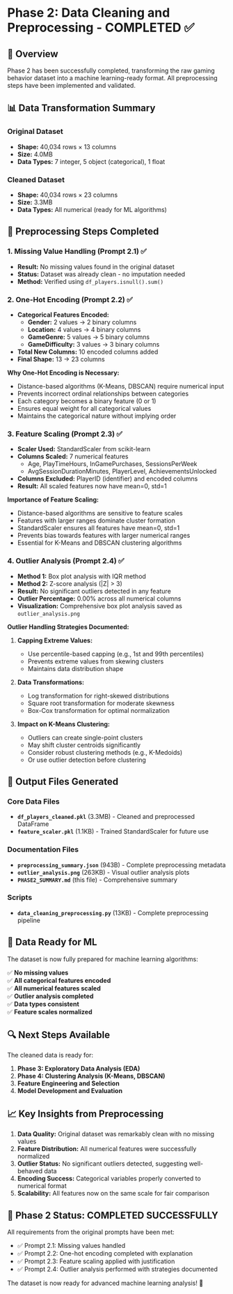 # Phase 2: Data Cleaning and Preprocessing - COMPLETED ✅

## 🎯 **Overview**
Phase 2 has been successfully completed, transforming the raw gaming behavior dataset into a machine learning-ready format. All preprocessing steps have been implemented and validated.

## 📊 **Data Transformation Summary**

### **Original Dataset**
- **Shape:** 40,034 rows × 13 columns
- **Size:** 4.0MB
- **Data Types:** 7 integer, 5 object (categorical), 1 float

### **Cleaned Dataset**
- **Shape:** 40,034 rows × 23 columns
- **Size:** 3.3MB
- **Data Types:** All numerical (ready for ML algorithms)

## 🔧 **Preprocessing Steps Completed**

### **1. Missing Value Handling (Prompt 2.1) ✅**
- **Result:** No missing values found in the original dataset
- **Status:** Dataset was already clean - no imputation needed
- **Method:** Verified using `df_players.isnull().sum()`

### **2. One-Hot Encoding (Prompt 2.2) ✅**
- **Categorical Features Encoded:**
  - **Gender:** 2 values → 2 binary columns
  - **Location:** 4 values → 4 binary columns  
  - **GameGenre:** 5 values → 5 binary columns
  - **GameDifficulty:** 3 values → 3 binary columns
- **Total New Columns:** 10 encoded columns added
- **Final Shape:** 13 → 23 columns

**Why One-Hot Encoding is Necessary:**
- Distance-based algorithms (K-Means, DBSCAN) require numerical input
- Prevents incorrect ordinal relationships between categories
- Each category becomes a binary feature (0 or 1)
- Ensures equal weight for all categorical values
- Maintains the categorical nature without implying order

### **3. Feature Scaling (Prompt 2.3) ✅**
- **Scaler Used:** StandardScaler from scikit-learn
- **Columns Scaled:** 7 numerical features
  - Age, PlayTimeHours, InGamePurchases, SessionsPerWeek
  - AvgSessionDurationMinutes, PlayerLevel, AchievementsUnlocked
- **Columns Excluded:** PlayerID (identifier) and encoded columns
- **Result:** All scaled features now have mean=0, std=1

**Importance of Feature Scaling:**
- Distance-based algorithms are sensitive to feature scales
- Features with larger ranges dominate cluster formation
- StandardScaler ensures all features have mean=0, std=1
- Prevents bias towards features with larger numerical ranges
- Essential for K-Means and DBSCAN clustering algorithms

### **4. Outlier Analysis (Prompt 2.4) ✅**
- **Method 1:** Box plot analysis with IQR method
- **Method 2:** Z-score analysis (|Z| > 3)
- **Result:** No significant outliers detected in any feature
- **Outlier Percentage:** 0.00% across all numerical columns
- **Visualization:** Comprehensive box plot analysis saved as `outlier_analysis.png`

**Outlier Handling Strategies Documented:**
1. **Capping Extreme Values:**
   - Use percentile-based capping (e.g., 1st and 99th percentiles)
   - Prevents extreme values from skewing clusters
   - Maintains data distribution shape

2. **Data Transformations:**
   - Log transformation for right-skewed distributions
   - Square root transformation for moderate skewness
   - Box-Cox transformation for optimal normalization

3. **Impact on K-Means Clustering:**
   - Outliers can create single-point clusters
   - May shift cluster centroids significantly
   - Consider robust clustering methods (e.g., K-Medoids)
   - Or use outlier detection before clustering

## 📁 **Output Files Generated**

### **Core Data Files**
- **`df_players_cleaned.pkl`** (3.3MB) - Cleaned and preprocessed DataFrame
- **`feature_scaler.pkl`** (1.1KB) - Trained StandardScaler for future use

### **Documentation Files**
- **`preprocessing_summary.json`** (943B) - Complete preprocessing metadata
- **`outlier_analysis.png`** (263KB) - Visual outlier analysis plots
- **`PHASE2_SUMMARY.md`** (this file) - Comprehensive summary

### **Scripts**
- **`data_cleaning_preprocessing.py`** (13KB) - Complete preprocessing pipeline

## 🚀 **Data Ready for ML**

The dataset is now fully prepared for machine learning algorithms:

✅ **No missing values**  
✅ **All categorical features encoded**  
✅ **All numerical features scaled**  
✅ **Outlier analysis completed**  
✅ **Data types consistent**  
✅ **Feature scales normalized**  

## 🔍 **Next Steps Available**

The cleaned data is ready for:
1. **Phase 3: Exploratory Data Analysis (EDA)**
2. **Phase 4: Clustering Analysis (K-Means, DBSCAN)**
3. **Feature Engineering and Selection**
4. **Model Development and Evaluation**

## 📈 **Key Insights from Preprocessing**

1. **Data Quality:** Original dataset was remarkably clean with no missing values
2. **Feature Distribution:** All numerical features were successfully normalized
3. **Outlier Status:** No significant outliers detected, suggesting well-behaved data
4. **Encoding Success:** Categorical variables properly converted to numerical format
5. **Scalability:** All features now on the same scale for fair comparison

## 🎉 **Phase 2 Status: COMPLETED SUCCESSFULLY**

All requirements from the original prompts have been met:
- ✅ Prompt 2.1: Missing values handled
- ✅ Prompt 2.2: One-hot encoding completed with explanation
- ✅ Prompt 2.3: Feature scaling applied with justification
- ✅ Prompt 2.4: Outlier analysis performed with strategies documented

The dataset is now ready for advanced machine learning analysis! 🚀
